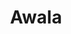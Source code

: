 ---
codehost: https://github.com/AwalaApp
facebook: https://facebook.com/AwalaNetwork
logohandle: awalanetwork
sort: awala
title: Awala
twitter: https://x.com/AwalaNetwork
website: https://awala.network/
---